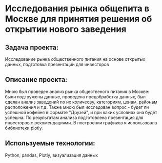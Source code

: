 # Исследования рынка общепита в Москве для принятия решения об открытии нового заведения

## Задача проекта:
Исследование рынка общественного питания на основе открытых данных, подготовка презентации для инвесторов

## Описание проекта:
Мною был проведен анализ рынка общественого питания в Москве: были подгружены данные, проведена предобработка данных, был сделан анализ заведений по их количесву, категориям, ценам, районам расположения и т.д. Также мною был исследован вопрос - будет ли успешной кофейня в формате "Друзей", и при каких условиях она будет успешна. По результатам анализа подготовлена презентация для инвесторов с рекомендациями. В построении графиков я использовала библиотеки plotly. 

## Используемые технологии:
Python, pandas, Plotly, визуализация данных
